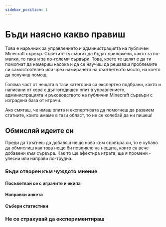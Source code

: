 ```yaml
---
sidebar_position: 1
---
```


# Бъди наясно какво правиш

Това е наръчник за управлението и администрацията на публичен Minecraft сървър. Съветите тук могат да бъдат приложени, както за по-малки, то така и за по-големи сървъри. Това, което те целят е да ти помогнат да намериш насока и да се научиш да решаваш проблемите си самостоятелно или чрез намирането на съответното място, на което да получиш помощ.

Голяма част от нещата в тази категория са експертно подбрани, както и написани от хора с дългогодишен опит в управлението, администрацията и ръководството на публични Minecraft сървъри с изградена база от играчи.

Ако смяташ, че имаш опита и експертизата да помогнеш да развием статиите, които имаме в тази област, то не се колебай да ни пишеш!

## Обмисляй идеите си
Преди да тръгнеш да добавяш нещо ново към сървъра си, то е хубаво да обмислиш как това нещо би повлияло на нещата, които са вече добавени към сървъра. Как то ще афектира играта, ще я промени - улесни или направи по-трудна.

### Бъди отворен към чуждото мнение
#### Посъветвай се с играчите и екипа
#### Направки анкета
#### Събери статистики

### Не се страхувай да експериментираш

